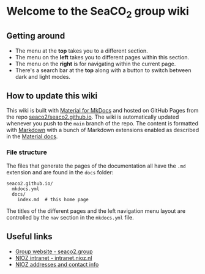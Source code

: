 # Welcome to the SeaCO<sub>2</sub> group wiki

## Getting around

  * The menu at the **top** takes you to a different section.
  * The menu on the **left** takes you to different pages within this section.
  * The menu on the **right** is for navigating within the current page. 
  * There's a search bar at the **top** along with a button to switch between dark and light modes.

## How to update this wiki

This wiki is built with [Material for MkDocs](https://squidfunk.github.io/mkdocs-material/) and hosted on GitHub Pages from the repo [seaco2/seaco2.github.io](https://github.com/seaco2/seaco2.github.io).  The wiki is automatically updated whenever you push to the `main` branch of the repo.  The content is formatted with [Markdown](https://www.markdownguide.org/cheat-sheet/) with a bunch of Markdown extensions enabled as described in the [Material docs](https://squidfunk.github.io/mkdocs-material/reference/).

### File structure

The files that generate the pages of the documentation all have the `.md` extension and are found in the `docs` folder:

    seaco2.github.io/
      mkdocs.yml
      docs/
        index.md  # this home page

The titles of the different pages and the left navigation menu layout are controlled by the `nav` section in the `mkdocs.yml` file.

## Useful links

  * [Group website - seaco2.group](https://seaco2.group)
  * [NIOZ intranet - intranet.nioz.nl](https://intranet.nioz.nl)
  * [NIOZ addresses and contact info](https://www.nioz.nl/en/contact)
